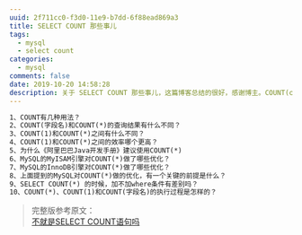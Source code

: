 ```yaml
---
uuid: 2f711cc0-f3d0-11e9-b7dd-6f88ead869a3
title: SELECT COUNT 那些事儿
tags:
  - mysql
  - select count
categories:
  - mysql
comments: false
date: 2019-10-20 14:58:28
description: 关于 SELECT COUNT 那些事儿，这篇博客总结的很好，感谢博主。COUNT(column), COUNT(*), COUNT(1)。
---
```


<!--more-->

```html
1、COUNT有几种用法？
2、COUNT(字段名)和COUNT(*)的查询结果有什么不同？
3、COUNT(1)和COUNT(*)之间有什么不同？
4、COUNT(1)和COUNT(*)之间的效率哪个更高？
5、为什么《阿里巴巴Java开发手册》建议使用COUNT(*)
6、MySQL的MyISAM引擎对COUNT(*)做了哪些优化？
7、MySQL的InnoDB引擎对COUNT(*)做了哪些优化？
8、上面提到的MySQL对COUNT(*)做的优化，有一个关键的前提是什么？
9、SELECT COUNT(*) 的时候，加不加where条件有差别吗？
10、COUNT(*)、COUNT(1)和COUNT(字段名)的执行过程是怎样的？
```
<!-- 
## COUNT有几种用法?

> COUNT(column), COUNT(*), COUNT(1)

## COUNT(字段名)和COUNT(*)的查询结果有什么不同？

返回结果可能不同：  
COUNT(字段名) 会过滤掉为 NULL 的值。  
COUNT(*)返回行数。  
![20191021151939.png](https://raw.githubusercontent.com/LeungGeorge/assets/master/images/20191021151939.png)

## COUNT(1)和COUNT(*)之间有什么不同？

没有。

## COUNT(1)和COUNT(*)之间的效率哪个更高？

MySQL官方文档：
> InnoDB handles SELECT COUNT(*) and SELECT COUNT(1) operations in the same way. There is no performance difference.  

画重点：`same way , no performance difference`。所以，对于COUNT(1)和COUNT(*)，MySQL的优化是完全一样的，根本不存在谁比谁快！

## 为什么《阿里巴巴Java开发手册》建议使用COUNT(*)

> COUNT(*)是SQL92定义的标准统计行数的语法，因为他是标准语法，所以MySQL数据库对他进行过很多优化。  

## MySQL的MyISAM引擎对COUNT(*)做了哪些优化？

MyISAM的锁是表级锁，所以同一张表上面的操作需要串行进行，所以，MyISAM做了一个简单的优化，那就是它可以把表的总行数单独记录下来，如果从一张表中使用COUNT(*)进行查询的时候，可以直接返回这个记录下来的数值就可以了，当然，前提是不能有where条件。

## MySQL的InnoDB引擎对COUNT(*)做了哪些优化？

我们知道，COUNT(*)的目的只是为了统计总行数，所以，他根本不关心自己查到的具体值，所以，他如果能够在扫表的过程中，选择一个成本较低的索引进行的话，那就可以大大节省时间。  
InnoDB中索引分为聚簇索引（主键索引）和非聚簇索引（非主键索引），聚簇索引的叶子节点中保存的是整行记录，而非聚簇索引的叶子节点中保存的是该行记录的主键的值。  
所以，相比之下，非聚簇索引要比聚簇索引小很多，所以MySQL会优先选择最小的非聚簇索引来扫表。所以，当我们建表的时候，除了主键索引以外，创建一个非主键索引还是有必要的。

> 至此，我们介绍完了MySQL数据库对于COUNT(*)的优化，这些优化的前提都是查询语句中不包含WHERE以及GROUP BY条件。  

## 上面提到的MySQL对COUNT(*)做的优化，有一个关键的前提是什么？

查询语句中不包含WHERE以及GROUP BY条件

## SELECT COUNT(*) 的时候，加不加where条件有差别吗？

有差别：不带 where 条件，可能被引擎优化。带 where 条件的话，不会被优化。

## COUNT(*)、COUNT(1)和COUNT(字段名)的执行过程是怎样的？

均不带 where 条件。  
1. COUNT(*)
   - MyISAM 引擎，可以直接返回结果。
   - InnoDB 引擎，扫表计算（可能会根据索引做一定优化）。
2. COUNT(1)
   - 与 COUNT(*) 执行过程一致。
3. COUNT(字段名)
   - 扫表，并过滤 NULL 记录。多了一个字段是否为 NULL 的判断，所以他的性能要比 COUNT(*) 慢。 -->


> 完整版参考原文：  
> [不就是SELECT COUNT语句吗](https://juejin.im/post/5dad103a518825579a1f9aaf?utm_source=gold_browser_extension)  



<link rel="stylesheet" href="http://yandex.st/highlightjs/6.1/styles/default.min.css">
<script src="http://yandex.st/highlightjs/6.1/highlight.min.js"></script>
<script>
hljs.tabReplace = ' ';
hljs.initHighlightingOnLoad();
</script>
